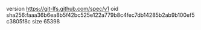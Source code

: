 version https://git-lfs.github.com/spec/v1
oid sha256:faaa36b6ea8b5f42bc525e122a779b8c4fec7db14285b2ab9b100ef5c3805f8c
size 65398
